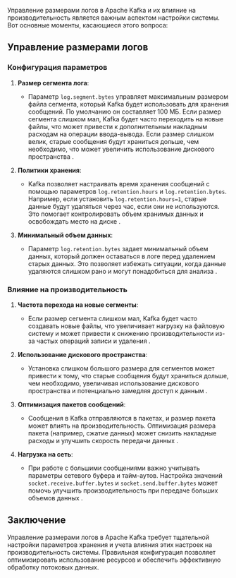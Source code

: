 Управление размерами логов в Apache Kafka и их влияние на производительность является важным аспектом настройки системы. Вот основные моменты, касающиеся этого вопроса:

## Управление размерами логов

### Конфигурация параметров

1. **Размер сегмента лога**:
   - Параметр `log.segment.bytes` управляет максимальным размером файла сегмента, который Kafka будет использовать для хранения сообщений. По умолчанию он составляет 100 МБ. Если размер сегмента слишком мал, Kafka будет часто переходить на новые файлы, что может привести к дополнительным накладным расходам на операции ввода-вывода. Если размер слишком велик, старые сообщения будут храниться дольше, чем необходимо, что может увеличить использование дискового пространства .

2. **Политики хранения**:
   - Kafka позволяет настраивать время хранения сообщений с помощью параметров `log.retention.hours` и `log.retention.bytes`. Например, если установить `log.retention.hours=1`, старые данные будут удаляться через час, если они не используются. Это помогает контролировать объем хранимых данных и освобождать место на диске .

3. **Минимальный объем данных**:
   - Параметр `log.retention.bytes` задает минимальный объем данных, который должен оставаться в логе перед удалением старых данных. Это позволяет избежать ситуации, когда данные удаляются слишком рано и могут понадобиться для анализа .

### Влияние на производительность

1. **Частота перехода на новые сегменты**:
   - Если размер сегмента слишком мал, Kafka будет часто создавать новые файлы, что увеличивает нагрузку на файловую систему и может привести к снижению производительности из-за частых операций записи и удаления .

2. **Использование дискового пространства**:
   - Установка слишком большого размера для сегментов может привести к тому, что старые сообщения будут храниться дольше, чем необходимо, увеличивая использование дискового пространства и потенциально замедляя доступ к данным .

3. **Оптимизация пакетов сообщений**:
   - Сообщения в Kafka отправляются в пакетах, и размер пакета может влиять на производительность. Оптимизация размера пакета (например, сжатие данных) может снизить накладные расходы и улучшить скорость передачи данных .

4. **Нагрузка на сеть**:
   - При работе с большими сообщениями важно учитывать параметры сетевого буфера и тайм-аутов. Настройка значений `socket.receive.buffer.bytes` и `socket.send.buffer.bytes` может помочь улучшить производительность при передаче больших объемов данных .

## Заключение

Управление размерами логов в Apache Kafka требует тщательной настройки параметров хранения и учета влияния этих настроек на производительность системы. Правильная конфигурация позволяет оптимизировать использование ресурсов и обеспечить эффективную обработку потоковых данных.
